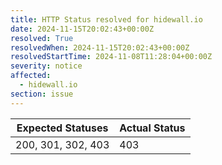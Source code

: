 ```yaml
---
title: HTTP Status resolved for hidewall.io
date: 2024-11-15T20:02:43+00:00Z
resolved: True
resolvedWhen: 2024-11-15T20:02:43+00:00Z
resolvedStartTime: 2024-11-08T11:28:04+00:00Z
severity: notice
affected:
  - hidewall.io
section: issue
---
```


| Expected Statuses | Actual Status  |
|-------------------|----------------|
| 200, 301, 302, 403 | 403 |
